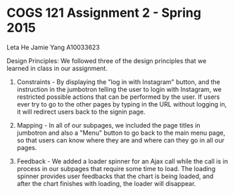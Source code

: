 COGS 121 Assignment 2 - Spring 2015
===========
Leta He
Jamie Yang A10033623


Design Principles:
We followed three of the design principles that we learned in class in our assignment.
1) Constraints - By displaying the "log in with Instagram" button, and the instruction in the jumbotron telling the user to login with Instagram, we restricted possible actions that can be performed by the user. If users ever try to go to the other pages by typing in the URL without logging in, it will redirect users back to the signin page.

2) Mapping - In all of our subpages, we included the page titles in jumbotron and also a "Menu" button to go back to the main menu page, so that users can know where they are and where can they go in all our pages. 

3) Feedback - We added a loader spinner for an Ajax call while the call is in process in our subpages that require some time to load. The loading spinner provides user feedbacks that the chart is being loaded, and after the chart finishes with loading, the loader will disappear. 